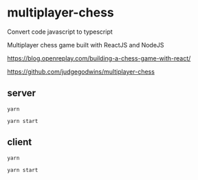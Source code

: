 # multiplayer-chess

Convert code javascript to typescript

Multiplayer chess game built with ReactJS and NodeJS

https://blog.openreplay.com/building-a-chess-game-with-react/

https://github.com/judgegodwins/multiplayer-chess


## server

`yarn`

`yarn start`


## client

`yarn`

`yarn start`

